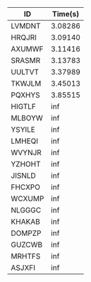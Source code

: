 |ID|Time(s)|
|-|-|
|LVMDNT|3.08286|
|HRQJRI|3.09140|
|AXUMWF|3.11416|
|SRASMR|3.13783|
|UULTVT|3.37989|
|TKWJLM|3.45013|
|PQXHYS|3.85515|
|HIGTLF|inf|
|MLBOYW|inf|
|YSYILE|inf|
|LMHEQI|inf|
|WVYNJR|inf|
|YZHOHT|inf|
|JISNLD|inf|
|FHCXPO|inf|
|WCXUMP|inf|
|NLGGGC|inf|
|KHAKAB|inf|
|DOMPZP|inf|
|GUZCWB|inf|
|MRHTFS|inf|
|ASJXFI|inf|
